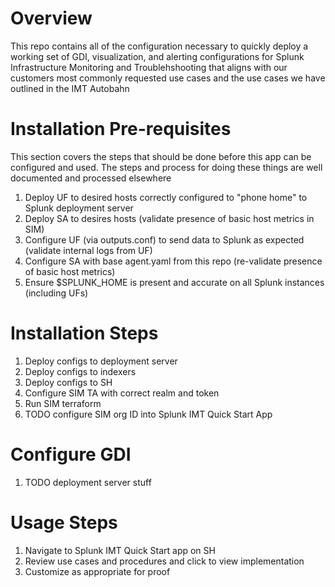 # Overview
This repo contains all of the configuration necessary to quickly deploy a working set of GDI, visualization, and alerting configurations for Splunk Infrastructure Monitoring and Troublehshooting that aligns with our customers most commonly requested use cases and the use cases we have outlined in the IMT Autobahn

# Installation Pre-requisites
This section covers the steps that should be done before this app can be configured and used. The steps and process for doing these things are well documented and processed elsewhere

1. Deploy UF to desired hosts correctly configured to "phone home" to Splunk deployment server
2. Deploy SA to desires hosts (validate presence of basic host metrics in SIM)
2. Configure UF (via outputs.conf) to send data to Splunk as expected (validate internal logs from UF) 
3. Configure SA with base agent.yaml from this repo (re-validate presence of basic host metrics)
4. Ensure $SPLUNK_HOME is present and accurate on all Splunk instances (including UFs)

# Installation Steps
1. Deploy configs to deployment server
2. Deploy configs to indexers
3. Deploy configs to SH
4. Configure SIM TA with correct realm and token
5. Run SIM terraform
6. TODO configure SIM org ID into Splunk IMT Quick Start App

# Configure GDI
1. TODO deployment server stuff

# Usage Steps
1. Navigate to Splunk IMT Quick Start app on SH
2. Review use cases and procedures and click to view implementation
3. Customize as appropriate for proof
